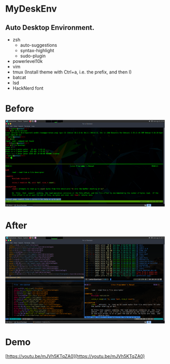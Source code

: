 # MyDeskEnv

## Auto Desktop Environment.

- zsh
	- auto-suggestions
	- syntax-highlight
	- sudo-plugin
- powerlevel10k
- vim
- tmux (Install theme with Ctrl+a, i.e. the prefix, and then I)
- batcat
- lsd
- HackNerd font

# Before
![](before.png)

# After
![](after.png)

# Demo
[https://youtu.be/mJVh5KTqZA0](https://youtu.be/mJVh5KTqZA0)